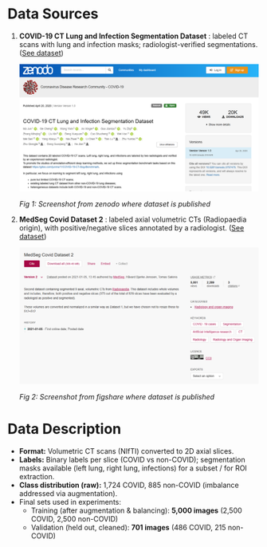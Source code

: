 # Data Sources

1. **COVID-19 CT Lung and Infection Segmentation Dataset** : labeled CT scans with lung and infection masks; radiologist-verified segmentations.
   ([See dataset](https://zenodo.org/records/3757476))

   ![](../assets/20250915_005508_image.png)

   *Fig 1: Screenshot from zenodo where dataset is published*
2. **MedSeg Covid Dataset 2** : labeled axial volumetric CTs (Radiopaedia origin), with positive/negative slices annotated by a radiologist.
   ([See dataset](https://figshare.com/articles/dataset/Covid_Dataset_2/1352150))

   ![](../assets/20250915_005900_image.png)

   *Fig 2: Screenshot from figshare where dataset is published*

# Data Description

* **Format:** Volumetric CT scans (NIfTI) converted to 2D axial slices.
* **Labels:** Binary labels per slice (COVID vs non-COVID); segmentation masks available (left lung, right lung, infections) for a subset / for ROI extraction.
* **Class distribution (raw):** 1,724 COVID, 885 non-COVID (imbalance addressed via augmentation).
* Final sets used in experiments:
  * Training (after augmentation & balancing): **5,000 images** (2,500 COVID, 2,500 non-COVID)
  * Validation (held out, cleaned): **701 images** (486 COVID, 215 non-COVID)
